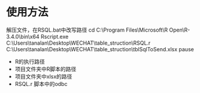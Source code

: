 # 使用方法
解压文件，在RSQL.bat中改写路径
cd C:\Program Files\Microsoft\R Open\R-3.4.0\bin\x64
Rscript.exe C:\Users\tanalan\Desktop\WECHAT\table_struction\RSQL.r C:\Users\tanalan\Desktop\WECHAT\table_struction\tblSqlToSend.xlsx
pause

- R的执行路径
- 项目文件夹中R脚本的路径
- 项目文件夹中xlsx的路径
- RSQL.r 脚本中的odbc